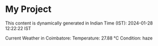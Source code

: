 # My Project

This content is dynamically generated in Indian Time (IST): 2024-01-28 12:22:22 IST


Current Weather in Coimbatore:
Temperature: 27.88 °C
Condition: haze
